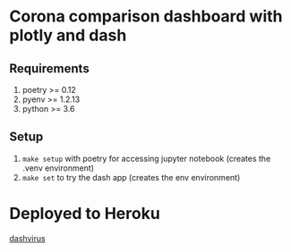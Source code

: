 # Corona comparison dashboard with plotly and dash

## Requirements

1. poetry >= 0.12
2. pyenv >= 1.2.13
3. python >= 3.6

## Setup

1. `make setup` with poetry for accessing jupyter notebook (creates the .venv environment)
2. `make set` to try the dash app (creates the env environment)

# Deployed to Heroku

[dashvirus](https://dashvirus.herokuapp.com)
